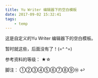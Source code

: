 ```yaml
---
title: Yu Writer 编辑器下的空白模板
date: 2017-09-02 15:32:41
tags:
	- temp
---
```

这是自定义的Yu Writer 编辑器下的空白模板。

<!-- more -->
暂时就这些，后面没有了！(=^ ^=)

参考资料的等级：	★☆

脚注：	①②③④⑤⑥⑦⑧⑨⑩	↩